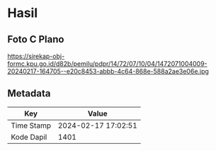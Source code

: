 # Hasil

## Foto C Plano

https://sirekap-obj-formc.kpu.go.id/d82b/pemilu/pdpr/14/72/07/10/04/1472071004009-20240217-164705--e20c8453-abbb-4c64-868e-588a2ae3e06e.jpg


## Metadata

| Key        | Value               |
| ---------- | ------------------- |
| Time Stamp | 2024-02-17 17:02:51 |
| Kode Dapil | 1401                |



